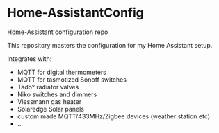 # Home-AssistantConfig
Home-Assistant configuration repo

This repository masters the configuration for my Home Assistant setup.

Integrates with:
- MQTT for digital thermometers
- MQTT for tasmotized Sonoff switches
- Tado° radiator valves
- Niko switches and dimmers
- Viessmann gas heater
- Solaredge Solar panels
- custom made MQTT/433MHz/Zigbee devices (weather station etc)
- ...
